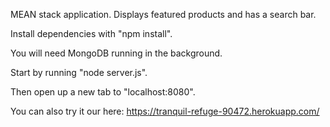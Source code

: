 MEAN stack application. Displays featured products and has a search bar.

Install dependencies with "npm install".

You will need MongoDB running in the background.

Start by running "node server.js".

Then open up a new tab to "localhost:8080".

You can also try it our here: https://tranquil-refuge-90472.herokuapp.com/
